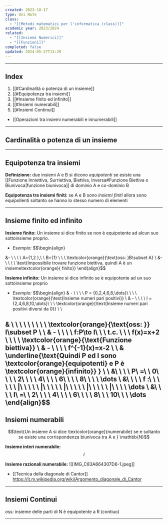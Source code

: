 ```yaml
---
created: 2023-10-17
type: Uni Note
class:
  - "[[Metodi matematici per l'informatica (class)]]"
academic year: 2023/2024
related:
  - "[[Insiemi Numerici]]"
  - "[[Funzioni]]"
completed: false
updated: 2024-05-27T13:29
---
```

---
## Index
1. [[#Cardinalità o potenza di un insieme]]
2. [[#Equipotenza tra insiemi]]
3. [[#Insieme finito ed infinito]]
4. [[#Insiemi numerabili]]
5. [[#Insiemi Continui]]

- [[Operazioni tra insiemi numerabili e innumerabili]]

---
## Cardinalità o potenza di un insieme

---
## Equipotenza tra insiemi
**Definizione:** due insiemi A e B si dicono *equipotenti* se esiste una [[Funzione Inniettiva, Surriettiva, Biettiva, Inversa#Funzione Biettiva o Biunivoca|funzione biunivoca]] di dominio A e co-dominio B

**Equipotenza tra insiemi finiti:** se A e B sono *insiemi finiti* allora sono equipollenti soltanto se hanno lo stesso numero di elementi

---
## Insieme finito ed infinito
**Insieme finito:** Un insieme si dice finito se non è equipotente ad alcun suo sottoinsieme proprio.
- *Esempio:* $$\begin{align}

&- \ \ \ \  A=\{1,2 \},\ \ B=\{1\} \ \ \ \textcolor{orange}{\text{oss: }B\subset A} \\
&-\ \ \ \  \text{Impossibile trovare funzione biettiva, quindi A è un insieme\textcolor{orange}{ finito}}
\end{align}$$

**Insieme infinito:** Un insieme si dice infinito se è equipotente ad un suo sottoinsieme proprio
- *Esempio:* $$\begin{align}
& - \ \ \ \ P = \{0,2,4,6,8,\dots\}\ \ \ \ \textcolor{orange}{\text{Insieme numeri pari positivi}} \\
& - \ \ \ \ I = \{2,4,6,8,10,\dots\}\ \ \ \textcolor{orange}{\text{Insieme numeri pari positivi diversi da 0}} \\ \\

& \ \ \ \ \ \ \ \ \ \textcolor{orange}{\text{oss: }} I\subset P \\ \\
& - \ \ \ \ f:P\to I\ \ \ t.c. \ \ \ f(x)=x+2 \ \ \ \ \textcolor{orange}{\text{Funzione biettiva}} \\
& - \ \ \ \ f^{-1}(x)=x-2 \\ \\
& \underline{\text{Quindi P ed I sono \textcolor{orange}{equipotenti} e P è \textcolor{orange}{infinito}} }  \\ \\
&\ \ \ \ P\ =\ \ 0\ \ \ \ 2\ \ \ \ 4\ \ \ \ 6\ \ \ \ 8\ \ \ \ \dots \\
&\ \ \ \ f :\ \ \ \  \ \ |\ \ \ \ \ |\ \ \ \ \ |\ \ \ \ \ |\ \ \ \ \ |\ \ \ \  \dots \\
&\ \ \ \ I\ =\ \ 2\ \ \ \ 4\ \ \ \ 6\ \ \ \ 8\ \ \ 10\ \ \  \dots
\end{align}$$
---
## Insiemi numerabili
$$\text{Un insieme A si dice \textcolor{orange}{numerabile} se e soltanto se esiste una corrispondenza biunivoca tra A e } \mathbb{N}$$

**Insieme interi numerabile:** 
$$l$$

**Insieme razionali numerabile:**
![[IMG_C83A664307D6-1.jpeg]]

- [[Tecnica della diagonale di Cantor]]
https://it.m.wikipedia.org/wiki/Argomento_diagonale_di_Cantor
---
## Insiemi Continui

*oss:* insieme delle parti di N è equipotente a R (contiuo)

---
